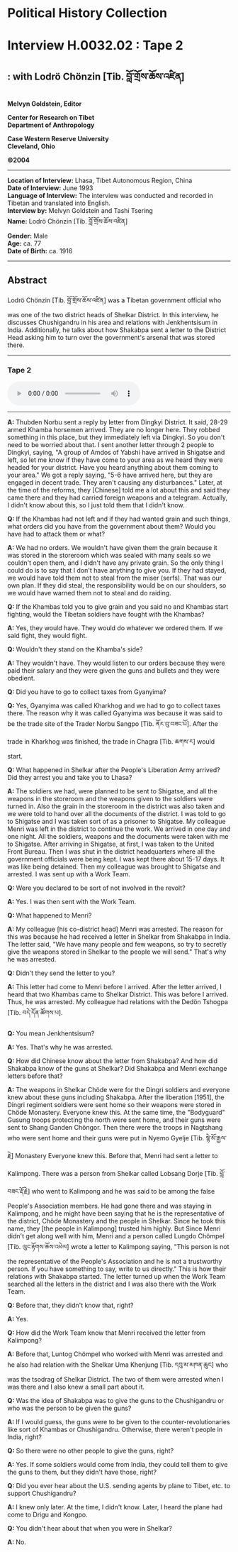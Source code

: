# Political History Collection  
# Interview H.0032.02 : Tape 2  
##  : with Lodrö Chönzin [Tib. བློ་གྲོས་ཆོས་འཛིན]  
  
**Melvyn Goldstein, Editor**  

**Center for Research on Tibet**  
**Department of Anthropology**  

**Case Western Reserve University**  
**Cleveland, Ohio**  

**©2004**  

---  
**Location of Interview:** Lhasa, Tibet Autonomous Region, China  
**Date of Interview:** June 1993  
**Language of Interview:** The interview was conducted and recorded in Tibetan and translated into English.  
**Interview by:** Melvyn Goldstein and Tashi Tsering  
**Name:** Lodrö Chönzin [Tib. བློ་གྲོས་ཆོས་འཛིན]  
**Gender:** Male  
**Age:** ca. 77  
**Date of Birth:** ca. 1916  
  
---  
## Abstract  

 Lodrö Chönzin [Tib. བློ་གྲོས་ཆོས་འཛིན] was a Tibetan government official who was one of the two district heads of Shelkar District. In this interview, he discusses Chushigandru in his area and relations with Jenkhentsisum in India. Additionally, he talks about how Shakabpa sent a letter to the District Head asking him to turn over the government's arsenal that was stored there.   

---  
### Tape 2  

<audio controls>
<source src="https://tile.loc.gov/storage-services/service/asian/asiantoha/H_0032_02/H_0032_02.mp3" type="audio/mp3">
Your browser does not support the audio element.
</audio>  

---

**A:**  Thubden Norbu sent a reply by letter from Dingkyi District. It said, 28-29 armed <span class="tooltip" data-text="[tib. ཁམས་པ] A person from the Kham region, a Tibetan from the Khamba (Khampa) sub-cultural group.">Khamba</span> horsemen arrived. They are no longer here. They robbed something in this place, but they immediately left via Dingkyi. So you don't need to be worried about that. I sent another letter through 2 people to Dingkyi, saying, "A group of Amdos of <span class="tooltip" data-text="[tib. ཡབ་གཞིས] 1. The title given to a family of a Dalai Lama. 2. When used by itself, e.g., Yabshi&#x27;s house, it refers to the family of the current Dalai Lama.">Yabshi</span> have arrived in Shigatse and left, so let me know if they have come to your area as we heard they were headed for your district. Have you heard anything about them coming to your area." We got a reply saying, "5-6 have arrived here, but they are engaged in decent trade. They aren't causing any disturbances." Later, at the time of the reforms, they [Chinese] told me a lot about this and said they came there and they had carried foreign weapons and a telegram. Actually, I didn't know about this, so I just told them that I didn't know.   

**Q:**  If the Khambas had not left and if they had wanted grain and such things, what orders did you have from the government about them? Would you have had to attack them or what?   

**A:**  We had no orders. We wouldn't have given them the grain because it was stored in the storeroom which was sealed with many seals so we couldn't open them, and I didn't have any private grain. So the only thing I could do is to say that I don't have anything to give you. If they had stayed, we would have told them not to steal from the <span class="tooltip" data-text="[tib. མི་སེར] A term that can mean serf/bound subject as well as citizen, depending on context. For example, the miser of a lord would connote the bound subjects of that lord, whereas the miser of Tibet would connote citizens of Tibet.">miser</span> (serfs). That was our own plan. If they did steal, the responsibility would be on our shoulders, so we would have warned them not to steal and do raiding.   

**Q:**  If the Khambas told you to give grain and you said no and Khambas start fighting, would the Tibetan soldiers have fought with the Khambas?   

**A:**  Yes, they would have. They would do whatever we ordered them. If we said fight, they would fight.   

**Q:**  Wouldn't they stand on the <span class="tooltip" data-text="[tib. ཁམས་པ] A person from the Kham region, a Tibetan from the Khamba (Khampa) sub-cultural group.">Khamba</span>'s side?   

**A:**  They wouldn't have. They would listen to our orders because they were paid their salary and they were given the guns and bullets and they were obedient.   

**Q:**  Did you have to go to collect taxes from Gyanyima?   

**Q:**  Yes, Gyanyima was called Kharkhog and we had to go to collect taxes there. The reason why it was called Gyanyima was because it was said to be the trade site of the Trader Norbu Sangpo [Tib. ནོར་བུ་བཟང་པོ]. After the trade in Kharkhog was finished, the trade in Chagra [Tib. ཆགས་ར] would start.   

**Q:**  What happened in Shelkar after the People's Liberation Army arrived? Did they arrest you and take you to Lhasa?   

**A:**  The soldiers we had, were planned to be sent to Shigatse, and all the weapons in the storeroom and the weapons given to the soldiers were turned in. Also the grain in the storeroom in the district was also taken and we were told to hand over all the documents of the district. I was told to go to Shigatse and I was taken sort of as a prisoner to Shigatse. My colleague Menri was left in the district to continue the work. We arrived in one day and one night. All the soldiers, weapons and the documents were taken with me to Shigatse. After arriving in Shigatse, at first, I was taken to the United Front Bureau. Then I was shut in the district headquarters where all the government officials were being kept. I was kept there about 15-17 days. It was like being detained. Then my colleague was brought to Shigatse and arrested. I was sent up with a Work Team.   

**Q:**  Were you declared to be sort of not involved in the revolt?   

**A:**  Yes. I was then sent with the Work Team.   

**Q:**  What happened to Menri?   

**A:**  My colleague [his co-district head] Menri was arrested. The reason for this was because he had received a letter in Shelkar from <span class="tooltip" data-text="[tib. ཞྭ་སྒབ་པ] The name of the family of an important lay official during the 1940s and 1950s.">Shakabpa</span> in India. The letter said, "We have many people and few weapons, so try to secretly give the weapons stored in Shelkar to the people we will send." That's why he was arrested.   

**Q:**  Didn't they send the letter to you?   

**A:**  This letter had come to Menri before I arrived. After the letter arrived, I heard that two Khambas came to Shelkar District. This was before I arrived. Thus, he was arrested. My colleague had relations with the Dedön Tshogpa [Tib. བདེ་དོན་ཚོགས་པ].   

**Q:**  You mean <span class="tooltip" data-text="[tib. གཅེན་མཁན་རྩིས་གསུམ] Abbr.: The titles of the three heads of the major anti-Chinese émigré group in India during the 1954-59 period: &quot;Jen&quot; refers to the &quot;older brother&quot; (the older brother of the Dalai Lama, Gyalo Thondup), &quot;khen&quot; refers to the monk official of the khenjung rank (Lobsang Gyentsen), and &quot;tsi&quot; refers to the lay official of the tsipön rank (Shakabpa). &quot;Sum&quot; means the three (of them).">Jenkhentsisum</span>?   

**A:**  Yes. That's why he was arrested.   

**Q:**  How did Chinese know about the letter from <span class="tooltip" data-text="[tib. ཞྭ་སྒབ་པ] The name of the family of an important lay official during the 1940s and 1950s.">Shakabpa</span>? And how did Shakabpa know of the guns at Shelkar? Did Shakabpa and Menri exchange letters before that?   

**A:**  The weapons in Shelkar Chöde were for the Dingri soldiers and everyone knew about these guns including <span class="tooltip" data-text="[tib. ཞྭ་སྒབ་པ] The name of the family of an important lay official during the 1940s and 1950s.">Shakabpa</span>. After the liberation [1951], the Dingri regiment soldiers were sent home so their weapons were stored in Chöde Monastery. Everyone knew this. At the same time, the "Bodyguard" Gusung troops protecting the north were sent home, and their guns were sent to Shang Ganden Chöngor. Then there were the troops in Nagtshang who were sent home and their guns were put in Nyemo Gyelje [Tib. སྙེ་མོ་རྒྱལ་རྗེ] Monastery Everyone knew this. Before that, Menri had sent a letter to Kalimpong. There was a person from Shelkar called Lobsang Dorje [Tib. བློ་བཟང་རྡོ་རྗེ] who went to Kalimpong and he was said to be among the false People's Association members. He had gone there and was staying in Kalimpong, and he might have been saying that he is the representative of the district, Chöde Monastery and the people in Shelkar. Since he took this name, they [the people in Kalimpong] trusted him highly. But Since Menri didn't get along well with him, Menri and a person called Lungdo Chömpel [Tib. ལུང་རྟོགས་ཆོས་འཕེལ] wrote a letter to Kalimpong saying, "This person is not the representative of the People's Association and he is not a trustworthy person. If you have something to say, write to us directly." This is how their relations with Shakabpa started. The letter turned up when the Work Team searched all the letters in the district and I was also there with the Work Team.   

**Q:**  Before that, they didn't know that, right?   

**A:**  Yes.   

**Q:**  How did the Work Team know that Menri received the letter from Kalimpong?   

**A:**  Before that, Luntog Chömpel who worked with Menri was arrested and he also had relation with the Shelkar <span class="tooltip" data-text="[tib. དབུ་མ] The Madhyamaka text (&quot;the Middle Way&quot;).">Uma</span> Khenjung [Tib. དབུ་མ་མཁན་ཆུང] who was the <span class="tooltip" data-text="[tib. གཙོ་དྲག] An important local dzong/county official in the traditional society who was selected from among the rich peasant households or estates in the dzong.">tsodrag</span> of Shelkar District. The two of them were arrested when I was there and I also knew a small part about it.   

**Q:**  Was the idea of <span class="tooltip" data-text="[tib. ཞྭ་སྒབ་པ] The name of the family of an important lay official during the 1940s and 1950s.">Shakabpa</span> was to give the guns to the <span class="tooltip" data-text="[tib. ཆུ་བཞི་སྒང་དྲུག] The anti-Chinese Khamba insurgency force in Tibet that began in 1957 in Lhasa and launched an uprising against the Chinese the following year. The name means, &quot;four rivers and six mountain ranges,&quot; and refers to Eastern Tibet.">Chushigandru</span> or who was the person to be given the guns?   

**A:**  If I would guess, the guns were to be given to the counter-revolutionaries like sort of Khambas or Chushigandru. Otherwise, there weren't people in India, right?   

**Q:**  So there were no other people to give the guns, right?   

**A:**  Yes. If some soldiers would come from India, they could tell them to give the guns to them, but they didn't have those, right?   

**Q:**  Did you ever hear about the U.S. sending agents by plane to Tibet, etc. to support <span class="tooltip" data-text="[tib. ཆུ་བཞི་སྒང་དྲུག] The anti-Chinese Khamba insurgency force in Tibet that began in 1957 in Lhasa and launched an uprising against the Chinese the following year. The name means, &quot;four rivers and six mountain ranges,&quot; and refers to Eastern Tibet.">Chushigandru</span>?   

**A:**  I knew only later. At the time, I didn't know. Later, I heard the plane had come to Drigu and Kongpo.   

**Q:**  You didn't hear about that when you were in Shelkar?   

**A:**  No.   

